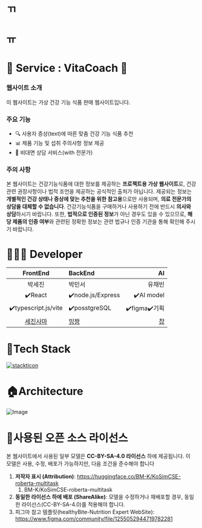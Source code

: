 # ㄲ
# ㅠ
# 💊 Service : VitaCoach 🌿
### 웹사이트 소개
이 웹사이트는 가상 건강 기능 식품 판매 웹사이트입니다. 
### 주요 기능
- 🔍 사용자 증상(text)에 따른 맞춤 건강 기능 식품 추천 
- 📊 제품 기능 및 섭취 주의사항 정보 제공
- 🛒 비대면 상담 서비스(with 전문가)
### 주의 사항
본 웹사이트는 건강기능식품에 대한 정보를 제공하는 **프로젝트용 가상 웹사이트**로, 건강 관련 권장사항이나 법적 조언을 제공하는 공식적인 출처가 아닙니다. 제공되는 정보는 **개별적인 건강 상태나 증상에 맞는 추천을 위한 참고용**으로만 사용되며, **의료 전문가의 상담을 대체할 수 없습니다**. 건강기능식품을 구매하거나 사용하기 전에 반드시 **의사와 상담**하시기 바랍니다.
또한, **법적으로 인증된 정보**가 아닌 경우도 있을 수 있으므로, **해당 제품의 인증 여부**와 관련된 정확한 정보는 관련 법규나 인증 기관을 통해 확인해 주시기 바랍니다.

# 👩🏻‍💻 Developer 
|FrontEnd|BackEnd|AI|
|:--:|:--|--:|
|박세진|박민서|유채빈|
|✔️React|✔️node.js/Express|✔️AI model|
|✔️typescript.js/vite | ✔️posstgreSQL  |✔️figma✔️기획|
|[세진사마](https://github.com/sejin-coding)  |[밍짱](https://github.com/m2nsp)  |[챱](https://github.com/jiuumm)|

# 🔧Tech Stack
[![stackticon](https://firebasestorage.googleapis.com/v0/b/stackticon-81399.appspot.com/o/images%2F1741919202759?alt=media&token=77034d71-83c3-4d4e-84e8-492353944497)](https://github.com/msdio/stackticon)

# 🏠Architecture
![Image](https://github.com/user-attachments/assets/0e79f104-6127-4c07-81ee-3b269c37d30a)

# 🔎사용된 오픈 소스 라이선스

본 웹사이트에서 사용된 일부 모델은 **CC-BY-SA-4.0 라이선스** 하에 제공됩니다. 이 모델은 사용, 수정, 배포가 가능하지만, 다음 조건을 준수해야 합니다
1. **저작자 표시 (Attribution)**: https://huggingface.co/BM-K/KoSimCSE-roberta-multitask
    1. BM-K/KoSimCSE-roberta-multitask
2. **동일한 라이선스 하에 배포 (ShareAlike)**: 모델을 수정하거나 재배포할 경우, 동일한 라이선스(CC-BY-SA-4.0)를 적용해야 합니다.
3. 피그마 참고 템플릿(healthyBite-Nutrition Expert WebSite): https://www.figma.com/community/file/1255052944719782281 


